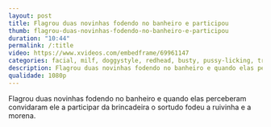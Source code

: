```yaml
---
layout: post
title: Flagrou duas novinhas fodendo no banheiro e participou
thumb: flagrou-duas-novinhas-fodendo-no-banheiro-e-participou
duration: "10:44"
permalink: /:title
video: https://www.xvideos.com/embedframe/69961147
categories: facial, milf, doggystyle, redhead, busty, pussy-licking, trimmed-pussy, 3some, ffm, reverse-cowgirl, realitykings, big-cock, big-boobs, cock-sucking, natural-tits, big-load, spread-eagle
description: Flagrou duas novinhas fodendo no banheiro e quando elas perceberam convidaram ele a participar da brincadeira o sortudo fodeu a ruivinha e a morena.
qualidade: 1080p
---
```

Flagrou duas novinhas fodendo no banheiro e quando elas perceberam convidaram ele a participar da brincadeira o sortudo fodeu a ruivinha e a morena.